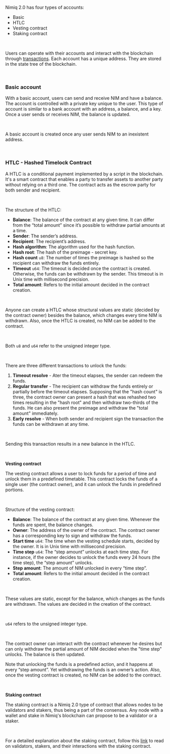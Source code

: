 Nimiq 2.0 has four types of accounts:

- Basic
- HTLC
- Vesting contract
- Staking contract

<br/>

Users can operate with their accounts and interact with the blockchain through [transactions](https://github.com/nimiq/albatross-doc/blob/main/Transactions.md). Each account has a unique address. They are stored in the state tree of the blockchain.

<br/>

### **Basic account**

With a basic account, users can send and receive NIM and have a balance. The account is controlled with a private key unique to the user. This type of account is similar to a bank account with an address, a balance, and a key. Once a user sends or receives NIM, the balance is updated.

<br/>

A basic account is created once any user sends NIM to an inexistent address.

<br/>

### **HTLC - Hashed Timelock Contract**

A HTLC is a conditional payment implemented by a script in the blockchain. It's a smart contract that enables a party to transfer assets to another party without relying on a third one. The contract acts as the escrow party for both sender and recipient.

<br/>

The structure of the HTLC:

- **Balance**: The balance of the contract at any given time. It can differ from the “total amount” since it’s possible to withdraw partial amounts at a time.
- **Sender**: The sender’s address.
- **Recipient**: The recipient’s address.
- **Hash algorithm**: The algorithm used for the hash function.
- **Hash root**: The hash of the preimage - secret key.
- **Hash count** `u8`: The number of times the preimage is hashed so the recipient can withdraw the funds entirely.
- **Timeout** `u64`: The timeout is decided once the contract is created. Otherwise, the funds can be withdrawn by the sender. This timeout is in Unix time with millisecond precision.
- **Total amount**: Refers to the initial amount decided in the contract creation.

<br/>

Anyone can create a HTLC whose structural values are static (decided by the contract owner) besides the balance, which changes every time NIM is withdrawn. Also, once the HTLC is created, no NIM can be added to the contract.

<br/>

Both `u8` and `u64` refer to the unsigned integer type.

<br/>

There are three different transactions to unlock the funds:

1. **Timeout resolve** - Ater the timeout elapses, the sender can redeem the funds.
2. **Regular transfer** - The recipient can withdraw the funds entirely or partially before the timeout elapses. Supposing that the "hash count" is three, the contract owner can present a hash that was rehashed two times resulting in the "hash root" and then withdraw two-thirds of the funds. He can also present the preimage and withdraw the "total amount" immediately.
3. **Early resolve** - When both sender and recipient sign the transaction the funds can be withdrawn at any time.

<br/>

Sending this transaction results in a new balance in the HTLC.

<br/>

**Vesting contract**

The vesting contract allows a user to lock funds for a period of time and unlock them in a predefined timetable. This contract locks the funds of a single user (the contract owner), and it can unlock the funds in predefined portions.

<br/>

Structure of the vesting contract:

- **Balance**: The balance of the contract at any given time. Whenever the funds are spent, the balance changes.
- **Owner**: The address of the owner of the contract. The contract owner has a corresponding key to sign and withdraw the funds.
- **Start time** `u64`: The time when the vesting schedule starts, decided by the owner. It is in Unix time with millisecond precision.
- **Time step** `u64`: The “step amount” unlocks at each time step. For instance, if the owner decides to unlock the funds every 24 hours (the time step), the “step amount” unlocks.
- **Step amount**: The amount of NIM unlocked in every “time step”.
- **Total amount**: Refers to the initial amount decided in the contract creation.

<br/>

These values are static, except for the balance, which changes as the funds are withdrawn. The values are decided in the creation of the contract.

<br/>

`u64` refers to the unsigned integer type.

<br/>

The contract owner can interact with the contract whenever he desires but can only withdraw the partial amount of NIM decided when the "time step" unlocks. The balance is then updated.

Note that unlocking the funds is a predefined action, and it happens at every “step amount”. Yet withdrawing the funds is an owner’s action. Also, once the vesting contract is created, no NIM can be added to the contract.

<br/>

**Staking contract**

The staking contract is a Nimiq 2.0 type of contract that allows nodes to be validators and stakers, thus being a part of the consensus. Any node with a wallet and stake in Nimiq's blockchain can propose to be a validator or a staker.

<br/>

For a detailed explanation about the staking contract, follow this [link](https://github.com/nimiq/albatross-doc/blob/main/StakingContract.md) to read on validators, stakers, and their interactions with the staking contract.
